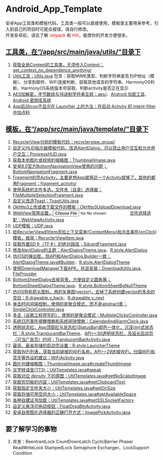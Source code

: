 # Android_App_Template
安卓App工具类和模板代码，工具类一般可以直接使用，模板类主要用来参考，引入到自己的项目时可能会报错，请自行修改。  
开发安卓前，请去了解 <font color='#ff0000'>Jetpack</font> 和 <font color='#ff0000'>Hilt</font>，能使你的开发方便很多。

## [工具类，在“/app/src/main/java/utils/”目录下](/app/src/main/java/utils)
1. [获取全局Context的工具类，无须传入Context；get_context_no_dependence_anything/](/app/src/main/java/utils/get_context_no_dependence_anything)
2. [Utils工具；Utils.java](/app/src/main/java/utils/Utils.java)
    包含：获取MIME类型、判断字符串是否为IP地址（模板）、分享到邮件、WiFi连接判断、获取其他语言的字符串、HarmonyOS判断、HarmonyOS系统版本号获取、判断activity是否正在显示  
3. [AES加解密，字节数组与16进制字符串互转；aes/](/app/src/main/java/utils/encryption/aes)、[Android 加密工具](https://developer.android.google.cn/guide/topics/security/cryptography)、[Android 密钥库系统](https://developer.android.google.cn/training/articles/keystore)
4. [App启动icon不显示在 Launcher 上的方法：在启动 Activity 的 intent-filter 中加点料](/app/src/main/AndroidManifest.xml)

## [模板，在“/app/src/main/java/template/”目录下](/app/src/main/java/template)
1. [RecyclerView分组的模板代码；recyclerview_group/](/app/src/main/java/template/recyclerview_group)
2. [自定义HUD指示器模板代码，改造AlertDialog，可以禁止用户交互和允许用户交互；ProgressHUD.java](/app/src/main/java/template/ProgressHUD.java)
3. [获取本地图片或视频的缩略图；ThumbnailImage.java](/app/src/main/java/template/ThumbnailImage.java)
4. [安卓8.0官方BottomNavigationView使用的问题；BottomNavigationFragment.java](/app/src/main/java/template/BottomNavigationFragment.java)
5. [Fragment的壳Activity，主要是想App就用这一个Activity就够了，其他的都用Fragment；fragment_activity/](/app/src/main/java/template/fragment_activity)
6. [使用系统的文件多选，文件夹（目录）选择器；FileMultipleSelectionFragment.java](/app/src/main/java/template/FileMultipleSelectionFragment.java)
7. [自定义改造Toast；ToastUtils.java](/app/src/main/java/template/ToastUtils.java)
8. [Okhttp3上传或者下载文件的模板；OkHttp3UploadDownload.java](/app/src/main/java/template/OkHttp3UploadDownload.java)
9. [WebView常用设置，<input type='file'>文件选择适配；WebViewActivity.java](/app/src/main/java/template/WebViewActivity.java)
10. [UDP模板；UDP.java](/app/src/main/java/template/UDP.java)
11. [给RecyclerView的Item添加上下文菜单(ContextMenu)和点击事件(onClick)模板，极简；RecyclerViewItem.java](/app/src/main/java/template/RecyclerViewItem.java)
12. [获取外置SD卡（TF卡）的绝对路径；SdcardFragment.java](/app/src/main/java/template/SdcardFragment.java)
13. [修改AlertDialog的主题；AlertDialogTheme.java](/app/src/main/java/template/AlertDialogTheme.java)、[R.style.AlertDialog](/app/src/main/res/values/styles.xml)
14. [仿iOS的弹出框，但API和AlertDialog.Builder一致；AlertDialogTheme.java#Builder](/app/src/main/java/template/AlertDialogTheme.java)、[R.style.AlertDialogTheme](/app/src/main/res/values/styles.xml)
15. [使用DownloadManager下载APK，并且安装；DownloadUtils.java](/app/src/main/java/template/DownloadUtils.java)、[FileProvider](/app/src/main/res/xml/share_dir.xml)
16. [BottomSheetDialog去掉背景，方便自定义圆角等；BottomSheetDialogTheme.java](/app/src/main/java/template/BottomSheetDialogTheme.java)、[R.style.BottomSheetBgNullTheme](/app/src/main/res/values/styles.xml)
17. [仿iOS导航箭头图标，用的矢量图(vector)，去掉了系统创建vector的多余的空白；](/app/src/main/res/drawable)[R.drawable.v_back](/app/src/main/res/drawable/v_back.xml)、[R.drawable.v_next](/app/src/main/res/drawable/v_next.xml)
18. [单击时间间隔控制，使用的是聚合模式，而不是abstract类；SingleClickController.java](/app/src/main/java/template/SingleClickController.java)
19. [多击（谷歌工程师写的），使用的是聚合模式；MultipleClicksController.java](/app/src/main/java/template/MultipleClicksController.java)
20. [系统日历事件提醒增删和系统闹钟增删；CalendarAndAlarmClock.java](/app/src/main/java/template/CalendarAndAlarmClock.java)
21. [透明状态栏，App顶部栏与状态栏(StatusBar)颜色一体化，沉浸(jin)式状态栏；R.style.TranslucentBarTheme](/app/src/main/res/values/styles.xml)、[API>=30透明状态栏，及延长启动页（可当广告页）时间；TranslucentBarActivity.java](/app/src/main/java/template/TranslucentBarActivity.java)
22. [最简、最省存储的启动页设置；R.style.LauncherTheme](/app/src/main/res/values/styles.xml)
23. [获取WiFi列表，获取当前链接的WiFi名称，API>=29连接WiFi，扫描WiFi和蓝牙等外设的建议；WiFiActivity.java](/app/src/main/java/template/WiFiActivity.java)
24. [图片创建缩略图；ThumbnailImage.java#createThumbImage](/app/src/main/java/template/ThumbnailImage.java)
25. [文字转语音(TTS)；UtilTemplates.java#speak](/app/src/main/java/template/UtilTemplates.java)
26. [获取对应 density 下的原图；UtilTemplates.java#getNoScaledImage](/app/src/main/java/template/UtilTemplates.java)
27. [获取剪切板的内容；UtilTemplates.java#getClipboardText](/app/src/main/java/template/UtilTemplates.java)
28. [获取指定文件夹大小；UtilTemplates.java#getDirSize](/app/src/main/java/template/UtilTemplates.java)
29. [获取存储可用空间大小；UtilTemplates.java#getAvailableSpace](/app/src/main/java/template/UtilTemplates.java)  
30. [各种自建证书加载；UtilTemplates.java#getSSLSocketFactory](/app/src/main/java/template/UtilTemplates.java)  
31. [自定义悬浮可拖动按钮；FloatDragBtnActivity.java](/app/src/main/java/template/FloatDragBtnActivity.java)  
32. [安卓自带图片选择器的正确打开方式；ImagePickActivity.java](/app/src/main/java/template/ImagePickActivity.java)


## 要了解学习的事物
1. 并发：ReentrantLock CountDownLatch CyclicBarrier Phaser ReadWriteLock StampedLock Semaphore Exchanger、LockSupport Condition